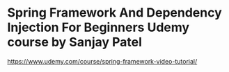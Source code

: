 # Spring Framework And Dependency Injection For Beginners Udemy course by Sanjay Patel
https://www.udemy.com/course/spring-framework-video-tutorial/

